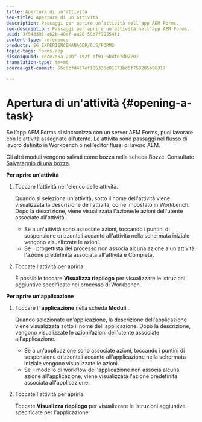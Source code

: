 ```yaml
---
title: Apertura di un'attività
seo-title: Apertura di un'attività
description: Passaggi per aprire un’attività nell’app AEM Forms.
seo-description: Passaggi per aprire un’attività nell’app AEM Forms.
uuid: 3f543391-a62b-40ef-aa28-59b7f99554f1
content-type: reference
products: SG_EXPERIENCEMANAGER/6.5/FORMS
topic-tags: forms-app
discoiquuid: cdce7a6a-2bbf-492f-bf91-5b8f07d02207
translation-type: tm+mt
source-git-commit: 56c6cfd437ef185336e81373bd5f758205b96317

---
```



# Apertura di un&#39;attività {#opening-a-task}

Se l’app AEM Forms si sincronizza con un server AEM Forms, puoi lavorare con le attività assegnate all’utente. Le attività sono passaggi nel flusso di lavoro definito in Workbench o nell’editor flussi di lavoro AEM.

Gli altri moduli vengono salvati come bozza nella scheda Bozze. Consultate [Salvataggio di una bozza](/help/forms/using/save-as-draft.md).

**Per aprire un&#39;attività**

1. Toccare l&#39;attività nell&#39;elenco delle attività.

   Quando si seleziona un&#39;attività, sotto il nome dell&#39;attività viene visualizzata la descrizione dell&#39;attività, come impostato in Workbench. Dopo la descrizione, viene visualizzata l&#39;azione/le azioni dell&#39;utente associate all&#39;attività.

   * Se a un&#39;attività sono associate azioni, toccando i puntini di sospensione orizzontali accanto all&#39;attività nella schermata iniziale vengono visualizzate le azioni.
   * Se il progettista del processo non associa alcuna azione a un&#39;attività, l&#39;azione predefinita associata all&#39;attività è Completa.

1. Toccate l&#39;attività per aprirla.

   È possibile toccare **Visualizza riepilogo** per visualizzare le istruzioni aggiuntive specificate nel processo di Workbench.

**Per aprire un&#39;applicazione**

1. Toccare l&#39; **applicazione** nella scheda **Moduli** .

   Quando selezionate un&#39;applicazione, la descrizione dell&#39;applicazione viene visualizzata sotto il nome dell&#39;applicazione. Dopo la descrizione, vengono visualizzate le azioni/azioni dell&#39;utente associate all&#39;applicazione.

   * Se a un&#39;applicazione sono associate azioni, toccando i puntini di sospensione orizzontali accanto all&#39;applicazione nella schermata iniziale vengono visualizzate le azioni.
   * Se il modello di workflow dell&#39;applicazione non associa alcuna azione all&#39;applicazione, viene visualizzata l&#39;azione predefinita associata all&#39;applicazione.

1. Toccate l&#39;attività per aprirla.

   Toccate **Visualizza riepilogo** per visualizzare le istruzioni aggiuntive specificate per l&#39;applicazione.
